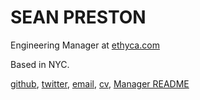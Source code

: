 # SEAN PRESTON

Engineering Manager at <a href="https://ethyca.com">ethyca.com</a>

Based in NYC.

<a href="https://github.com/seanpreston">github</a>, <a href="https://twitter.com/seanpreston">twitter</a>, <a href="mailto:seanmpreston@gmail.com">email</a>, <a href="/cv.pdf" target="_blank">cv</a>, <a href="https://docs.google.com/presentation/d/1zUPAlF8ocmQlnactpMKSza_wiu_eKERfUXVI2KJmYt8/edit?usp=sharing">Manager README</a>
